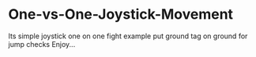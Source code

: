 # One-vs-One-Joystick-Movement

Its simple joystick one on one fight example
put ground tag on ground for jump checks
Enjoy...
